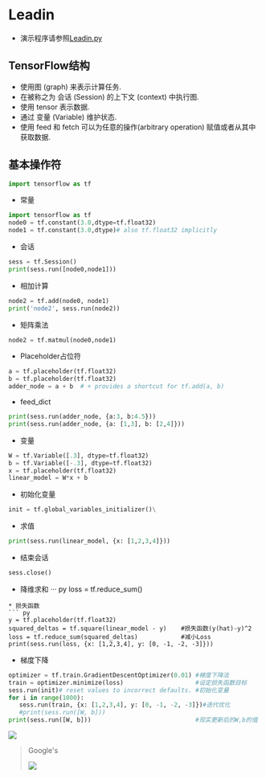 # Leadin
* 演示程序请参照[Leadin.py](Leadin.py)

## TensorFlow结构
- 使用图 (graph) 来表示计算任务.
- 在被称之为 会话 (Session) 的上下文 (context) 中执行图.
- 使用 tensor 表示数据.
- 通过 变量 (Variable) 维护状态.
- 使用 feed 和 fetch 可以为任意的操作(arbitrary operation) 赋值或者从其中获取数据.

## 基本操作符
``` py
import tensorflow as tf 
```
* 常量
``` py
import tensorflow as tf 
node0 = tf.constant(3.0,dtype=tf.float32)
node1 = tf.constant(3.0,dtype)# also tf.float32 implicitly
```
* 会话
``` py
sess = tf.Session()
print(sess.run([node0,node1]))
```
* 相加计算
``` py
node2 = tf.add(node0, node1)
print('node2', sess.run(node2))
```
* 矩阵乘法
``` py
node2 = tf.matmul(node0,node1)
```
* Placeholder占位符
``` py
a = tf.placeholder(tf.float32)
b = tf.placeholder(tf.float32)
adder_node = a + b  # + provides a shortcut for tf.add(a, b)
```
* feed_dict
```  py
print(sess.run(adder_node, {a:3, b:4.5}))
print(sess.run(adder_node, {a: [1,3], b: [2,4]}))
```
* 变量
``` py
W = tf.Variable([.3], dtype=tf.float32)
b = tf.Variable([-.3], dtype=tf.float32)
x = tf.placeholder(tf.float32)
linear_model = W*x + b
```
* 初始化变量
``` py
init = tf.global_variables_initializer()\
```
* 求值
``` py
print(sess.run(linear_model, {x: [1,2,3,4]}))
```
* 结束会话
``` py
sess.close()
```
* 降维求和
··· py
loss = tf.reduce_sum()
```
* 损失函数
``` py
y = tf.placeholder(tf.float32)
squared_deltas = tf.square(linear_model - y)    #损失函数(y(hat)-y)^2
loss = tf.reduce_sum(squared_deltas)            #减小Loss
print(sess.run(loss, {x: [1,2,3,4], y: [0, -1, -2, -3]}))
```
* 梯度下降
``` py
optimizer = tf.train.GradientDescentOptimizer(0.01) #梯度下降法
train = optimizer.minimize(loss)                    #设定损失函数目标
sess.run(init)# reset values to incorrect defaults. #初始化变量
for i in range(1000):
   sess.run(train, {x: [1,2,3,4], y: [0, -1, -2, -3]})#迭代优化
   #print(sess.run([W, b]))
print(sess.run([W, b]))                             #现实更新后的W,b的值
```


<img src="http://www.forkosh.com/mathtex.cgi? \Large x=\frac{-b\pm\sqrt{b^2-4ac}}{2a}">

> Google's
>
> <img src="http://chart.googleapis.com/chart?cht=tx&chl=\Large x=\frac{-b\pm\sqrt{b^2-4ac}}{2a}" style="border:none;">
